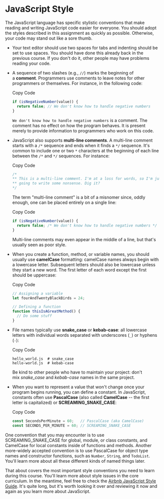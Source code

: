 # JavaScript Style

The JavaScript language has specific stylistic conventions that make reading and writing JavaScript code easier for everyone. You should adopt the styles described in this assignment as quickly as possible. Otherwise, your code may stand out like a sore thumb.

- Your text editor should use two spaces for tabs and indenting should be set to use spaces. You should have done this already back in the previous course. If you don't do it, other people may have problems reading your code.
    
- A sequence of two slashes (e.g., `//`) marks the beginning of a **comment**. Programmers use comments to leave notes for other programmers or themselves. For instance, in the following code:
    
    Copy Code
    
    ```js
    if (isNegativeNumber(value)) {
      return false; // We don't know how to handle negative numbers
    }
    ```
    
    `We don't know how to handle negative numbers` is a comment. The comment has no effect on how the program behaves. It is present merely to provide information to programmers who work on this code.
    
- JavaScript also supports **multi-line comments**. A multi-line comment starts with a `/*` sequence and ends when it finds a `*/` sequence. It's common to include one or two `*` characters at the beginning of each line between the `/*` and `*/` sequences. For instance:
    
    Copy Code
    
    ```js
    /*
    ** This is a multi-line comment. I'm at a loss for words, so I'm just
    ** going to write some nonsense. Dig it?
    */
    ```
    
    The term "multi-line comment" is a bit of a misnomer since, oddly enough, one can be placed entirely on a single line:
    
    Copy Code
    
    ```js
    if (isNegativeNumber(value)) {
      return false; /* We don't know how to handle negative numbers */
    }
    ```
    
    Multi-line comments may even appear in the middle of a line, but that's usually seen as poor style.
    
- When you create a function, method, or variable names, you should usually use **camelCase** formatting: camelCase names always begin with a lowercase letter. Subsequent letters should also be lowercase unless they start a new word. The first letter of each word except the first should be uppercase:
    
    Copy Code
    
    ```js
    // Assigning a variable
    let fourAndTwentyBlackBirds = 24;
    
    // Defining a function
    function thisIsAGreatMethod() {
      // Do some stuff
    }
    ```
    
- File names typically use **snake_case** or **kebab-case**: all lowercase letters with individual words separated with underscores (`_`) or hyphens (`-`):
    
    Copy Code
    
    ```plaintext
    hello_world.js  # snake_case
    hello-world.js  # kebab-case
    ```
    
    Be kind to other people who have to maintain your project: don't mix _snake_case_ and _kebab-case_ names in the same project.
    
- When you want to represent a value that won't change once your program begins running, you can define a constant. In JavaScript, constants often use **PascalCase** (also called **CamelCase** -- the first letter is capitalized) or **SCREAMING_SNAKE_CASE**:
    
    Copy Code
    
    ```js
    const SecondsPerMinute = 60;   // PascalCase (aka CamelCase)
    const SECONDS_PER_MINUTE = 60; // SCREAMING_SNAKE_CASE
    ```
    

One convention that you may encounter is to use SCREAMING_SNAKE_CASE for global, module, or class constants, and CamelCase for local constants inside of functions and methods. Another more-widely accepted convention is to use PascalCase for object type names and constructor functions, such as `Number`, `String`, and `TodoList`. You'll learn more about all these different kinds of named things later.

That about covers the most important style conventions you need to learn during this course. You'll learn more about style issues in the core curriculum. In the meantime, feel free to check the [Airbnb JavaScript Style Guide](https://github.com/airbnb/javascript). It's quite long, but it's worth looking it over and reviewing it now and again as you learn more about JavaScript.
